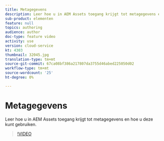 ```yaml
---
title: Metagegevens
description: Leer hoe u in AEM Assets toegang krijgt tot metagegevens en hoe u deze kunt gebruiken.
sub-product: elementen
feature: null
topics: authoring
audience: author
doc-type: feature video
activity: use
version: cloud-service
kt: 4303
thumbnail: 32045.jpg
translation-type: tm+mt
source-git-commit: 67ca08bf386a217807da3755d46abed225050d02
workflow-type: tm+mt
source-wordcount: '25'
ht-degree: 0%

---
```



# Metagegevens

Leer hoe u in AEM Assets toegang krijgt tot metagegevens en hoe u deze kunt gebruiken.

>[!VIDEO](https://video.tv.adobe.com/v/32045/?quality=12&learn=on&hidetitle=true)